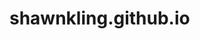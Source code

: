 # shawnkling.github.io

 <!DOCTYPE html>
<html>
<head>
    <title>WONKARDY!!!!</title>
    <script src="https://ajax.googleapis.com/ajax/libs/jquery/3.7.1/jquery.min.js"></script>
    <script>
        $(document).ready(function() {
            $("#addplayer").click(function() {
                var inputValue = $('#newplayer').val();
                var currentPlayer = $('#playercount').val();
                $(".player-container").append("<div class='player'>"+inputValue+
                    "<div class='score' id = 'score"+currentPlayer+
                    "'>0</div><input type='hidden' id='hscore"+currentPlayer+"' value='0'><div class='addsub'><button class='add-button' id='"+currentPlayer+
                    "'>+</button> &nbsp; &nbsp; <button class='sub-button' id='"+currentPlayer+
                    "'>-</button></div></div>");
                $('#newplayer').val('');
                $('#newplayer').focus();
                currentPlayer++;
                $('#playercount').val(currentPlayer);
            });

            $(document).on("click",".add-button", function () {
                var clickedBtnID = $(this).attr('id');
                var oldscore = "#score"+clickedBtnID;
                var oldscoreValue = $(oldscore).html();
                oldscoreValue++;
                $(oldscore).html(oldscoreValue);
            });

            $(document).on("click",".sub-button", function () {
                var clickedBtnID = $(this).attr('id');
                var oldscore = "#score"+clickedBtnID;
                var oldscoreValue = $(oldscore).html();
                oldscoreValue--;
                $(oldscore).html(oldscoreValue);
            });
            
            $("#newplayer").keyup(function(event) {
                if (event.keyCode === 13) {
                    $("#addplayer").click();
                }
            });

        });
    </script>
    <link rel="stylesheet" href="style.css">
</head>

<body>
<div id="jep">WONKARDY!</div>

<div class="player-container">

</div>
<input type = "hidden" id = "playercount" value="1">
<input name = "newplayer" id="newplayer" type="text"> <button type="submit" name="addplayer" id="addplayer">Add Player</button>

</body>
</html>
